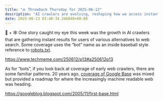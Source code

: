 ```yaml
---
title: "🔙 Throwback Thursday for 2025-06-12"
description: "AI crawlers are evolving, reshaping how we access instant search results online."
date: 2025-06-13 03:48:34.246840+00:00
---
```


<!-- buttondown-editor-mode: fancy --><p>🤖 + 🕸️ One story caught my eye this week was the growth in AI crawlers that are gathering instant results for users of various alternatives to web search. Some coverage uses the “bot” name as an inside baseball style reference to <a target="_blank" rel="noopener noreferrer nofollow" href="https://en.wikipedia.org/wiki/Robots.txt">robots.txt</a>.</p><p><a target="_blank" rel="noopener noreferrer nofollow" href="https://www.techmeme.com/250612/p13#a250612p13">https://www.techmeme.com/250612/p13#a250612p13</a></p><p>As for “bots”, if you look back at coverage of early web crawlers, there are some familiar patterns. 20 years ago, <a target="_blank" rel="noopener noreferrer nofollow" href="https://www.techmeme.com/051025/p31#a051025p31">coverage of Google Base</a> was mixed but provided a roadmap for where the increasingly machine readable web was heading.</p><p><a target="_blank" rel="noopener noreferrer nofollow" href="https://googleblog.blogspot.com/2005/11/first-base.html">https://googleblog.blogspot.com/2005/11/first-base.html</a></p>